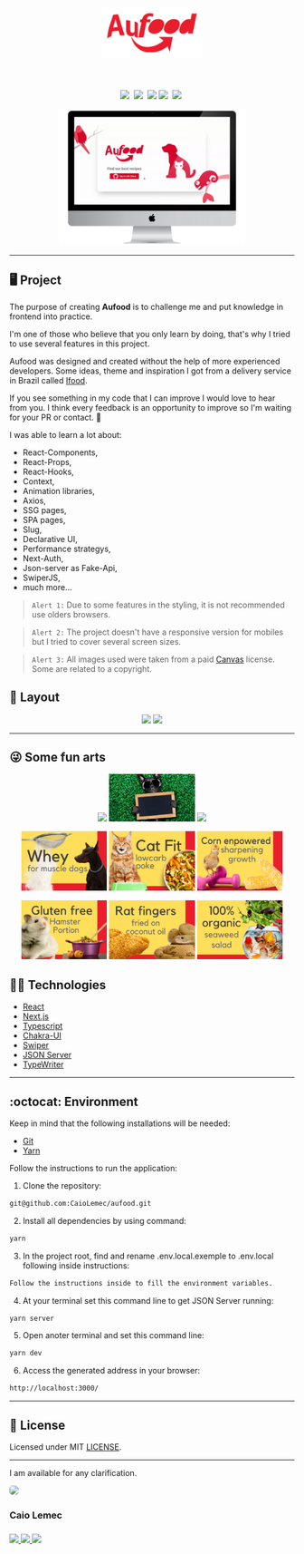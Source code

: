 <h1 align="center">
    <img alt="logo" title="Logotype" src="./public/images/Logotype.png" width="35%" />
</h1>
<br>
<p align="center">
  <a href="#desktop_computer-project"><img src="https://img.shields.io/static/v1?label=&message=Project&color=EA1D2C&style=for-the-badge&logo=Next.js"/></a>&nbsp;
  <a href="#nail_care-layout"><img src="https://img.shields.io/static/v1?label=&message=Layout&color=EA1D2C&style=for-the-badge&logo=CSS3"/></a>&nbsp;
  <a href="#technologist-technologies"><img src="https://img.shields.io/static/v1?label=&message=Technologies&color=EA1D2C&style=for-the-badge&logo=Jamstack"/></a>
  <a href="#octocat-environment"><img src="https://img.shields.io/static/v1?label=&message=Environment&color=EA1D2C&style=for-the-badge&logo=visual-studio-code"/></a>&nbsp;
  <a href="#bookmark_tabs-license"><img src="https://img.shields.io/static/v1?label=&message=License&color=EA1D2C&style=for-the-badge&logo=LibreOffice"/></a>&nbsp;
</p>

<p align="center">
 <img alt="mockup" src="./public/images/readme/mockup2.png" width="65%">
</p>
<hr>

## :desktop_computer: Project

The purpose of creating <Strong>Aufood</Strong> is to challenge me and put knowledge in frontend into practice.

I'm one of those who believe that you only learn by doing, that's why I tried to use several features in this project.

Aufood was designed and created without the help of more experienced developers. Some ideas, theme and inspiration I got from a delivery service in Brazil called [Ifood](https://www.ifood.com.br/).

If you see something in my code that I can improve I would love to hear from you. I think every feedback is an opportunity to improve so I'm waiting for your PR or contact. 💌

I was able to learn a lot about:

- React-Components,
- React-Props,
- React-Hooks,
- Context,
- Animation libraries,
- Axios,
- SSG pages,
- SPA pages,
- Slug,
- Declarative UI,
- Performance strategys,
- Next-Auth,
- Json-server as Fake-Api,
- SwiperJS,
- much more...

>`Alert 1:` Due to some features in the styling, it is not recommended use olders browsers.

>`Alert 2:` The project doesn't have a responsive version for mobiles but I tried to cover several screen sizes.

>`Alert 3:` All images used were taken from a paid [Canvas](https://www.canva.com/) license. Some are related to a copyright.


## :nail_care: Layout
<p align="center">
<img src="./public/images/readme/mockup1.gif" width="auto"/>
<img src="./public/images/readme/mockup.gif" width="auto"/>
</p>
<hr>

## :stuck_out_tongue_winking_eye: Some fun arts

<p align="center">
<img src="./public/images/swiper-1.gif" width="30%"/>
<img src="./public/images/swiper-2.gif" width="30%"/>
<img src="./public/images/swiper-3.gif" width="30%"/>
</p>

<p align="center">
<img src="./public/images/food/dog/dog2.png" width="30%"/>
<img src="./public/images/food/cat/cat2.png" width="30%"/>
<img src="./public/images/food/bird/bird1.png" width="30%"/>
</p>

<p align="center">
<img src="./public/images/food/rodent/rodent1.png" width="30%"/>
<img src="./public/images/food/reptile/reptile2.png" width="30%"/>
<img src="./public/images/food/fish/fish1.png" width="30%"/>
</p>

## :technologist: Technologies

- [React](https://pt-br.reactjs.org/)
- [Next.js](https://nextjs.org/)
- [Typescript](https://www.typescriptlang.org/)
- [Chakra-UI](https://chakra-ui.com/)
- [Swiper](https://swiperjs.com/)
- [JSON Server](https://www.npmjs.com/package/json-server)
- [TypeWriter](https://www.npmjs.com/package/typewriter-effect)
<hr>

## :octocat: Environment

Keep in mind that the following installations will be needed:

- [Git](https://git-scm.com/book/pt-br/v2/Come%C3%A7ando-Instalando-o-Git)
- [Yarn](https://classic.yarnpkg.com/en/docs/install/#debian-stable)

Follow the instructions to run the application:

1. Clone the repository: 
```bash 
git@github.com:CaioLemec/aufood.git
```
2. Install all dependencies by using command:
```bash
yarn
```
3. In the project root, find and rename .env.local.exemple to .env.local following inside instructions:
```bash
Follow the instructions inside to fill the environment variables.
```
4. At your terminal set this command line to get JSON Server running:
```bash
yarn server
```
5. Open anoter terminal and set this command line:
```bash
yarn dev
```
6. Access the generated address in your browser:
```bash
http://localhost:3000/
```
<hr>

## :bookmark_tabs: License

Licensed under MIT [LICENSE](./LICENSE.md).

<hr>

I am available for any clarification. 
    
<img style="border-radius: 30%;" src="https://avatars3.githubusercontent.com/u/59886891?s=460&v=4" width="75px;"/>
<h3>Caio Lemec<h3>
<a href="https://t.me/caiolemec"><img src="https://img.shields.io/badge/Telegram-EA1D2C?style=for-the-badge&logo=telegram&logoColor=white"/>
<a href="mailto:caiolemec@gmail.com"><img src="https://img.shields.io/static/v1?label=&message=E-mail&color=EA1D2C&style=for-the-badge&logo=Gmail"/>
<a href="https://www.linkedin.com/in/caiolemec/"><img src="https://img.shields.io/static/v1?label=&message=LinkedIn&color=EA1D2C&style=for-the-badge&logo=linkedin"/>
<br>
</p>

